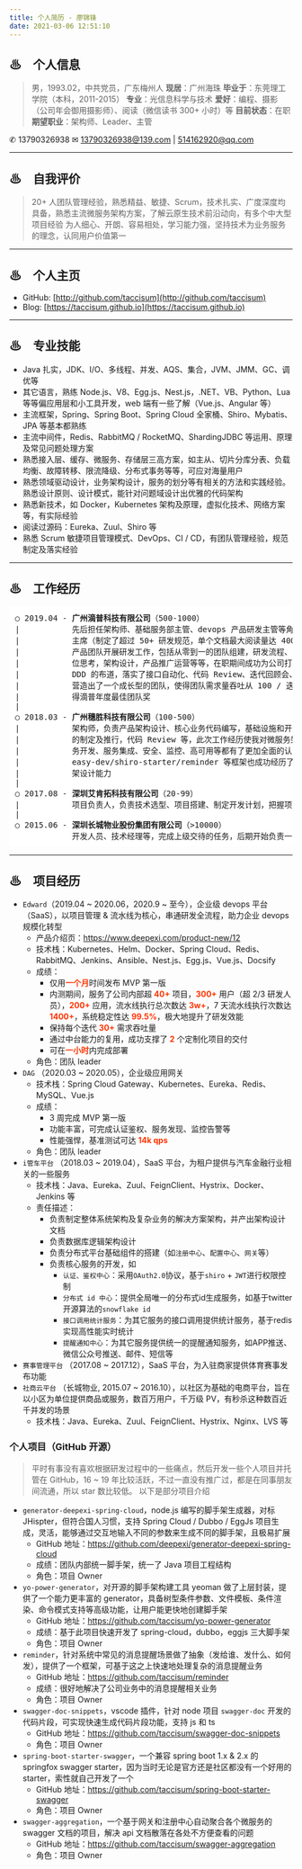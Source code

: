 ```yaml
---
title: 个人简历 - 廖锦锋
date: 2021-03-06 12:51:10
---
```

<style>
.hightlight {
    color: #FF3300;
    font-weight: bold;
}
.bold {
    font-weight: bold;
}
</style>

## ♨　个人信息

> 男，1993.02，中共党员，广东梅州人
> **现居**：广州海珠
> **毕业于**：东莞理工学院（本科，2011-2015）
> **专业**：光信息科学与技术
> **爱好**：编程、摄影（公司年会御用摄影师）、阅读（微信读书 300+ 小时）等
> **目前状态**：在职
> **期望职业**：架构师、Leader、主管

 ✆ 13790326938
 ✉ 13790326938@139.com | 514162920@qq.com

---

## ♨　自我评价

> 20+ 人团队管理经验，熟悉精益、敏捷、Scrum，技术扎实、广度深度均具备，熟悉主流微服务架构方案，了解云原生技术前沿动向，有多个中大型项目经验
> 为人细心、开朗、容易相处，学习能力强，坚持技术为业务服务的理念，认同用户价值第一


---

## ♨　个人主页

- GitHub: [http://github.com/taccisum](http://github.com/taccisum)
- Blog: [https://taccisum.github.io](https://taccisum.github.io)

---

## ♨　专业技能

- Java 扎实，JDK、I/O、多线程、并发、AQS、集合，JVM、JMM、GC、调优等
- 其它语言，熟练 Node.js、V8、Egg.js、Nest.js，.NET、VB、Python、Lua 等等偏应用层和小工具开发，web 端有一些了解（Vue.js、Angular 等）
- 主流框架，Spring、Spring Boot、Spring Cloud 全家桶、Shiro、Mybatis、JPA 等基本都熟练
- 主流中间件，Redis、RabbitMQ / RocketMQ、ShardingJDBC 等运用、原理及常见问题处理方案
- 熟悉接入层、缓存、微服务、存储层三高方案，如主从、切片分库分表、负载均衡、故障转移、限流降级、分布式事务等等，可应对海量用户
- 熟悉领域驱动设计，业务架构设计，服务的划分等有相关的方法和实践经验。熟悉设计原则、设计模式，能针对问题域设计出优雅的代码架构
- 熟悉新技术，如 Docker，Kubernetes 架构及原理，虚拟化技术、网络方案等，有实际经验
- 阅读过源码：Eureka、Zuul、Shiro 等
- 熟悉 Scrum 敏捷项目管理模式、DevOps、CI / CD，有团队管理经验，规范制定及落实经验

---

## ♨　工作经历

<pre style='padding: 10px; background: white;'>
○ 2019.04 - <span class='bold'>广州滴普科技有限公司</span>（500-1000）
|           先后担任架构师、基础服务部主管、devops 产品研发主管等角色，期间还兼任研发效能委员会
|           主席（制定了超过 50+ 研发规范，单个文档最大阅读量达 400+），主要负责带领 devops 
|           产品团队开展研发工作，包括从零到一的团队组建，研发流程、规范制定及落实，产品方向、定
|           位思考，架构设计，产品推广运营等等，在职期间成功为公司打造了一个敏捷团队，并完成了
|           DDD 的布道，落实了接口自动化、代码 Review、迭代回顾会、技术分享会等关键制度或规范，
|           营造出了一个成长型的团队，使得团队需求量吞吐从 100 / 迭代 增长到 300 / 迭代，并获
|           得滴普年度最佳团队奖
|
○ 2018.03 - <span class='bold'>广州穗胜科技有限公司</span>（100-500）
|           架构师，负责产品架构设计、核心业务代码编写，基础设施和开发框架的搭建及维护，技术规范
|           的制定及推行，代码 Review 等，此次工作经历使我对微服务架构的各个方面如服务划分、服
|           务开发、服务集成、安全、监控、高可用等都有了更加全面的认识。其次由我负责开发的基础框架
|           easy-dev/shiro-starter/reminder 等框架也成功经历了生产环境的考验，锻炼了我的框
|           架设计能力
|
○ 2017.08 - <span class='bold'>深圳艾肯拓科技有限公司</span>（20-99）
|           项目负责人，负责技术选型、项目搭建、制定开发计划，把握项目进度等
|
○ 2015.06 - <span class='bold'>深圳长城物业股份集团有限公司</span>（>10000）
            开发人员、技术经理等，完成上级交待的任务，后期开始负责一些比较有挑战的技术方案的制定工作
</pre>


---

## ♨　项目经历

- `Edward`（2019.04 ~ 2020.06，2020.9 ~ 至今），企业级 devops 平台（SaaS），以项目管理 & 流水线为核心，串通研发全流程，助力企业 devops 规模化转型
  - 产品介绍页：https://www.deepexi.com/product-new/12
  - 技术栈：Kubernetes、Helm、Docker、Spring Cloud、Redis、RabbitMQ、Jenkins、Ansible、Nest.js、Egg.js、Vue.js、Docsify
  - 成绩：
    - 仅用<span class='hightlight'>一个月</span>时间发布 MVP 第一版
    - 内测期间，服务了公司内部超 <span class='hightlight'>40+</span> 项目，<span class='hightlight'>300+</span> 用户（超 2/3 研发人员），<span class='hightlight'>200+</span> 应用，流水线执行总次数达 <span class='hightlight'>3w+</span>，7 天流水线执行次数达 <span class='hightlight'>1400+</span>，系统稳定性达 <span class='hightlight'>99.5%</span>，极大地提升了研发效能
    - 保持每个迭代 <span class='hightlight'>30+</span> 需求吞吐量
    - 通过中台能力的复用，成功支撑了 <span class='hightlight'>2</span> 个定制化项目的交付
    - 可在<span class='hightlight'>一小时</span>内完成部署
  - 角色：团队 leader
- `DAG` （2020.03 ~ 2020.05），企业级应用网关
  - 技术栈：Spring Cloud Gateway、Kubernetes、Eureka、Redis、MySQL、Vue.js
  - 成绩：
    - 3 周完成 MVP 第一版
    - 功能丰富，可完成认证鉴权、服务发现、监控告警等
    - 性能强悍，基准测试可达 <span class='hightlight'>14k qps</span>
  - 角色：团队 leader
- `i管车平台` （2018.03 ~ 2019.04），SaaS 平台，为租户提供与汽车金融行业相关的一些服务
  - 技术栈：Java、Eureka、Zuul、FeignClient、Hystrix、Docker、Jenkins 等
  - 责任描述：
    - 负责制定整体系统架构及复杂业务的解决方案架构，并产出架构设计文档
    - 负责数据库逻辑架构设计
    - 负责分布式平台基础组件的搭建（如`注册中心`、`配置中心`、`网关`等）
    - 负责核心服务的开发，如
      - `认证、鉴权中心`：采用`OAuth2.0`协议，基于`shiro` + `JWT`进行权限控制
      - `分布式 id 中心`：提供全局唯一的分布式id生成服务，如基于twitter开源算法的`snowflake id`
      - `接口调用统计服务`：为其它服务的接口调用提供统计服务，基于redis实现高性能实时统计
      - `提醒通知中心`：为其它服务提供统一的提醒通知服务，如APP推送、微信公众号推送、邮件、短信等
- `赛事管理平台` （2017.08 ~ 2017.12），SaaS 平台，为入驻商家提供体育赛事发布功能
- `社商云平台` （长城物业, 2015.07 ~ 2016.10），以社区为基础的电商平台，旨在以小区为单位提供商品或服务，数百万用户，千万级 PV，有秒杀这种数百近千并发的场景
  - 技术栈：Java、Eureka、Zuul、FeignClient、Hystrix、Nginx、LVS 等


### 个人项目（GitHub 开源）

> 平时有事没有喜欢根据研发过程中的一些痛点，然后开发一些个人项目并托管在 GitHub，16 ~ 19 年比较活跃，不过一直没有推广过，都是在同事朋友间流通，所以 star 数比较低。
> 以下是部分项目介绍

- `generator-deepexi-spring-cloud`，node.js 编写的脚手架生成器，对标 JHispter，但符合国人习惯，支持 Spring Cloud / Dubbo / EggJs 项目生成，灵活，能够通过交互地输入不同的参数来生成不同的脚手架，且极易扩展
  - GitHub 地址：https://github.com/deepexi/generator-deepexi-spring-cloud
  - 成绩：团队内部统一脚手架，统一了 Java 项目工程结构
  - 角色：项目 Owner
- `yo-power-generator`，对开源的脚手架构建工具 yeoman 做了上层封装，提供了一个能力更丰富的 generator，具备树型条件参数、文件模板、条件渲染、命令模式支持等高级功能，让用户能更快地创建脚手架
  - GitHub 地址：https://github.com/taccisum/yo-power-generator
  - 成绩：基于此项目快速开发了 spring-cloud，dubbo，eggjs 三大脚手架
  - 角色：项目 Owner
- `reminder`，针对系统中常见的消息提醒场景做了抽象（发给谁、发什么、如何发），提供了一个框架，可基于这之上快速地处理复杂的消息提醒业务
  - GitHub 地址：https://github.com/taccisum/reminder
  - 成绩：很好地解决了公司业务中的消息提醒相关业务
  - 角色：项目 Owner
- `swagger-doc-snippets`，vscode 插件，针对 node 项目 `swagger-doc` 开发的代码片段，可实现快速生成代码片段功能，支持 js 和 ts
  - GitHub 地址：https://github.com/taccisum/swagger-doc-snippets
  - 角色：项目 Owner
- `spring-boot-starter-swagger`，一个兼容 spring boot 1.x & 2.x 的 springfox swagger starter，因为当时无论是官方还是社区都没有一个好用的 starter，索性就自己开发了一个
  - GitHub 地址：https://github.com/taccisum/spring-boot-starter-swagger
  - 角色：项目 Owner
- `swagger-aggregation`，一个基于网关和注册中心自动聚合各个微服务的 swagger 文档的项目，解决 api 文档散落在各处不方便查看的问题
  - GitHub 地址：https://github.com/taccisum/swagger-aggregation
  - 角色：项目 Owner
  



